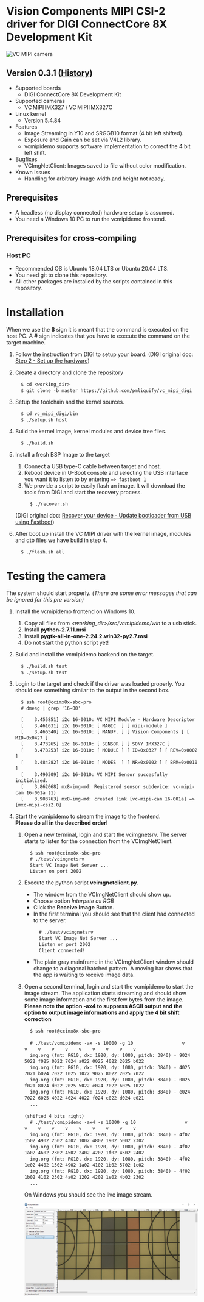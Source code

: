 # Vision Components MIPI CSI-2 driver for DIGI ConnectCore 8X Development Kit
![VC MIPI camera](https://www.vision-components.com/fileadmin/external/documentation/hardware/VC_MIPI_Camera_Module/VC_MIPI_Camera_Module_Hardware_Operating_Manual-Dateien/mipi_sensor_front_back.png)

## Version 0.3.1 ([History](VERSION.md))
* Supported boards
  * DIGI ConnectCore 8X Development Kit
* Supported cameras 
  * VC MIPI IMX327 / VC MIPI IMX327C  
* Linux kernel 
  * Version 5.4.84 
* Features
  * Image Streaming in Y10 and SRGGB10 format (4 bit left shifted).
  * Exposure and Gain can be set via V4L2 library.
  * vcmipidemo supports software implementation to correct the 4 bit left shift.
* Bugfixes
  * VCImgNetClient: Images saved to file without color modification.
* Known Issues
  * Handling for arbitrary image width and height not ready.

## Prerequisites 
* A headless (no display connected) hardware setup is assumed.
* You need a Windows 10 PC to run the vcmipidemo frontend.

## Prerequisites for cross-compiling
### Host PC
* Recommended OS is Ubuntu 18.04 LTS or Ubuntu 20.04 LTS.
* You need git to clone this repository.
* All other packages are installed by the scripts contained in this repository.

# Installation
When we use the **$** sign it is meant that the command is executed on the host PC. A **#** sign indicates that you have to execute the command on the target machine.  

1. Follow the instruction from DIGI to setup your board. (DIGI original doc: [Step 2 - Set up the hardware](https://www.digi.com/resources/documentation/digidocs/embedded/dey/3.0/cc8x/yocto-gs_t_set-up-hw_8x))

2. Create a directory and clone the repository   
   ```
     $ cd <working_dir>
     $ git clone -b master https://github.com/pmliquify/vc_mipi_digi 
   ```

3. Setup the toolchain and the kernel sources.
   ```
     $ cd vc_mipi_digi/bin
     $ ./setup.sh host
   ```

4. Build the kernel image, kernel modules and device tree files.
   ```
     $ ./build.sh
   ```

5. Install a fresh BSP Image to the target
   1. Connect a USB type-C cable between target and host. 
   2. Reboot device in U-Boot console and selecting the USB interface you want it to listen to by entering ```=> fastboot 1```
   3. We provide a script to easily flash an image. It will download the tools from DIGI and start the recovery process.
      ```
        $ ./recover.sh
      ```
    (DIGI original doc: [Recover your device - Update bootloader from USB using Fastboot](
https://www.digi.com/resources/documentation/digidocs/embedded/dey/3.0/cc8x/yocto_t_recover-device_8#update-bootloader-from-usb-using-fastboot))

6. After boot up install the VC MIPI driver with the kernel image, modules and dtb files we have build in step 4.
   ```
     $ ./flash.sh all
   ```

# Testing the camera
The system should start properly. *(There are some error messages that can be ignored for this pre version)*

1. Install the vcmipidemo frontend on Windows 10. 
   1. Copy all files from *<working_dir>/src/vcmipidemo/win* to a usb stick.
   2. Install **python-2.7.11.msi** 
   3. Install **pygtk-all-in-one-2.24.2.win32-py2.7.msi**
   4. Do not start the python script yet!

2. Build and install the vcmipidemo backend on the target.
   ```
     $ ./build.sh test
     $ ./setup.sh test
   ```

3. Login to the target and check if the driver was loaded properly. You should see something similar to the output in the second box.
   ```
     $ ssh root@ccimx8x-sbc-pro
     # dmesg | grep '16-00'
   ```
   ```
     [    3.455851] i2c 16-0010: VC MIPI Module - Hardware Descriptor
     [    3.461631] i2c 16-0010: [ MAGIC  ] [ mipi-module ]
     [    3.466540] i2c 16-0010: [ MANUF. ] [ Vision Components ] [ MID=0x0427 ]
     [    3.473265] i2c 16-0010: [ SENSOR ] [ SONY IMX327C ]
     [    3.478253] i2c 16-0010: [ MODULE ] [ ID=0x0327 ] [ REV=0x0002 ]
     [    3.484282] i2c 16-0010: [ MODES  ] [ NR=0x0002 ] [ BPM=0x0010 ]
     [    3.490309] i2c 16-0010: VC MIPI Sensor succesfully initialized.
     [    3.862068] mx8-img-md: Registered sensor subdevice: vc-mipi-cam 16-001a (1)
     [    3.903763] mx8-img-md: created link [vc-mipi-cam 16-001a] => [mxc-mipi-csi2.0]
   ```

3. Start the vcmipidemo to stream the image to the frontend.   
   **Please do all in the described order!**
   1. Open a new terminal, login and start the vcimgnetsrv. The server starts to listen for the connection from the VCImgNetClient.
      ```
        $ ssh root@ccimx8x-sbc-pro
        # ./test/vcimgnetsrv
        Start VC Image Net Server ...
        Listen on port 2002
      ```
   
   2. Execute the python script **vcimgnetclient.py**. 
      * The window from the VCImgNetClient should show up. 
      * Choose option _Interpete as RGB_
      * Click the **Receive Image** Button.
      * In the first terminal you should see that the client had connected to the server.
        ```
          # ./test/vcimgnetsrv
          Start VC Image Net Server ...
          Listen on port 2002
          Client connected!
        ```
      * The plain gray mainframe in the VCImgNetClient window should change to a diagonal hatched pattern. 
        A moving bar shows that the app is waiting to receive image data.   
      
   3. Open a second terminal, login and start the vcmipidemo to start the image stream. The application starts streaming 
      and should show some image information and the first few bytes from the image.
      **Please note the option -ax4 to suppress ASCII output and the option to output image informations and apply the 4 bit shift correction** 
      ```
        $ ssh root@ccimx8x-sbc-pro
        
        # ./test/vcmipidemo -ax -s 10000 -g 10                  v    v    v    v    v    v    v    v    v    v
        img.org (fmt: RG10, dx: 1920, dy: 1080, pitch: 3840) - 9024 5022 f025 0022 7024 a022 0025 4022 2025 b022 
        img.org (fmt: RG10, dx: 1920, dy: 1080, pitch: 3840) - 4025 7021 b024 7022 1025 1022 9025 8022 2025 7022 
        img.org (fmt: RG10, dx: 1920, dy: 1080, pitch: 3840) - 0025 f021 8024 d022 2025 5022 e024 7022 6025 1022 
        img.org (fmt: RG10, dx: 1920, dy: 1080, pitch: 3840) - e024 7022 6025 4022 4024 4022 f024 c022 d024 e021
        ...
                                                               (shifted 4 bits right)
        # ./test/vcmipidemo -ax4 -s 10000 -g 10                  v    v    v    v    v    v    v    v    v    v
        img.org (fmt: RG10, dx: 1920, dy: 1080, pitch: 3840) - 4f02 1502 4902 2502 4302 1002 4802 1902 5002 2302 
        img.org (fmt: RG10, dx: 1920, dy: 1080, pitch: 3840) - 4f02 1a02 4602 2302 4502 2402 4202 1f02 4502 2402 
        img.org (fmt: RG10, dx: 1920, dy: 1080, pitch: 3840) - 4f02 1e02 4402 1502 4902 1a02 4102 1b02 5702 1c02 
        img.org (fmt: RG10, dx: 1920, dy: 1080, pitch: 3840) - 4f02 1b02 4102 2302 4a02 1202 4202 1e02 4b02 2302
        ...       
      ```
      On Windows you should see the live image stream.   
      
      ![vcmipidemo screenshot](https://raw.githubusercontent.com/pmliquify/vc_mipi_digi/master/docs/vcmipidemo_screenshot.png)
